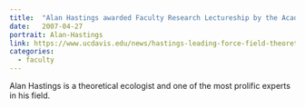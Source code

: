 ```yaml
---
title:  "Alan Hastings awarded Faculty Research Lectureship by the Academic Senate which is the highest senate honor for scholarly research."
date:   2007-04-27
portrait: Alan-Hastings
link: https://www.ucdavis.edu/news/hastings-leading-force-field-theoretical-ecology/
categories:
  - faculty
---
```


Alan Hastings is a theoretical ecologist and one of the most prolific experts in his field.	
